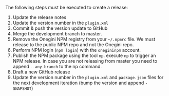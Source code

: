 The following steps must be executed to create a release:

1. Update the release notes
2. Update the version number in the `plugin.xml`
3. Commit & push the version update to GitHub
4. Merge the development branch to master.
5. Remove the Onegini NPM registry from your `~/.npmrc` file. We must release to the public NPM repo and not the Onegini repo.
6. Perform NPM login (`npm login`) with the `onegininpm` account.
7. Publish the NPM package using the tool `np`. execute `np` to trigger an NPM release. In case you are not releasing from master you need to append `--any-branch` to the np command.
8. Draft a new GitHub release
9. Update the version number in the `plugin.xml` and `package.json` files for the next development iteration (bump the version and append `-SNAPSHOT`)
